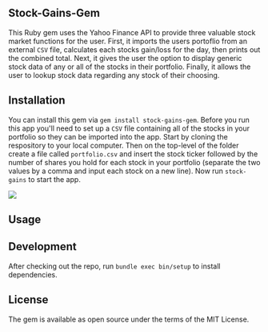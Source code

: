 ## Stock-Gains-Gem

This Ruby gem uses the Yahoo Finance API to provide three valuable stock market functions for the user. First, it imports the users portoflio from an external `CSV` file, calculates each stocks gain/loss for the day, then prints out the combined total. Next, it gives the user the option to display generic stock data of any or all of the stocks in their portfolio. Finally, it allows the user to lookup stock data regarding any stock of their choosing.  

## Installation

You can install this gem via `gem install stock-gains-gem`. Before you run this app you'll need to set up a `CSV` file containing all of the stocks in your portfolio so they can be imported into the app. Start by cloning the respository to your local computer. Then on the top-level of the folder create a file called `portfolio.csv` and insert the stock ticker followed by the number of shares you hold for each stock in your portfolio (separate the two values by a comma and input each stock on a new line). Now run `stock-gains` to start the app. 

![](csv.jpeg)

## Usage

## Development 
After checking out the repo, run `bundle exec bin/setup` to install dependencies.

## License 

The gem is available as open source under the terms of the MIT License.
